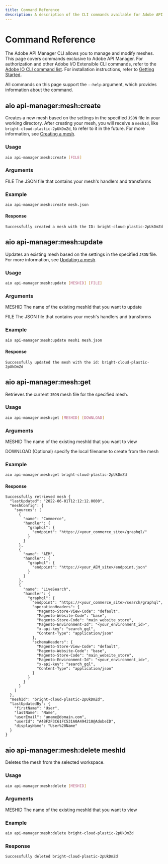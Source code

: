 ```yaml
---
title: Command Reference
description: A description of the CLI commands available for Adobe API Manager.
---
```


# Command Reference

The Adobe API Manager CLI allows you to manage and modify meshes. This page covers commands exclusive to Adobe API Manager. For authorization and other Adobe I/O Extensible CLI commands, refer to the [Adobe IO CLI command list]. For installation instructions, refer to [Getting Started].

All commands on this page support the `--help` argument, which provides information about the command.

## aio api-manager:mesh:create

Creates a new mesh based on the settings in the specified `JSON` file in your working directory. After creating your mesh, you will receive a  `meshId`, like `bright-cloud-plastic-2pUkDmZd`, to refer to it in the future. For more information, see [Creating a mesh].

### Usage

```bash
aio api-manager:mesh:create [FILE]
```

### Arguments

  FILE    The JSON file that contains your mesh's handlers and transforms

### Example

```bash
aio api-manager:mesh:create mesh.json
```

#### Response

```terminal
Successfully created a mesh with the ID: bright-cloud-plastic-2pUkDmZd
```

## aio api-manager:mesh:update

Updates an existing mesh based on the settings in the specified `JSON` file. For more information, see [Updating a mesh].

### Usage

```bash
aio api-manager:mesh:update [MESHID] [FILE]
```

### Arguments

  MESHID  The name of the existing meshId that you want to update

  FILE    The JSON file that contains your mesh's handlers and transforms

### Example

```bash
aio api-manager:mesh:update mesh1 mesh.json
```

#### Response

```terminal
Successfully updated the mesh with the id: bright-cloud-plastic-2pUkDmZd
```

## aio api-manager:mesh:get

Retrieves the current `JSON` mesh file for the specified mesh.

### Usage

```bash
aio api-manager:mesh:get [MESHID] [DOWNLOAD]
```

### Arguments

  MESHID    The name of the existing meshId that you want to view
  
  DOWNLOAD  (Optional) specify the local filename to create from the mesh

### Example

```bash
aio api-manager:mesh:get bright-cloud-plastic-2pUkDmZd
```

#### Response

```terminal
Successfully retrieved mesh {
  "lastUpdated": "2022-06-01T12:12:12.0000",
  "meshConfig": {
    "sources": [
      {
        "name": "Commerce",
        "handler": {
          "graphql": {
            "endpoint": "https://<your_commerce_site>/graphql/"
          }
        }
      },
      {
        "name": "AEM",
        "handler": {
          "graphql": {
            "endpoint": "https://<your_AEM_site>/endpoint.json"
          }
        }
      },
      {
        "name": "LiveSearch",
        "handler": {
          "graphql": {
            "endpoint": "https://<your_commerce_site>/search/graphql",
            "operationHeaders": {
              "Magento-Store-View-Code": "default",
              "Magento-Website-Code": "base",
              "Magento-Store-Code": "main_website_store",
              "Magento-Environment-Id": "<your_environment_id>",
              "x-api-key": "search_gql",
              "Content-Type": "application/json"
            },
            "schemaHeaders": {
              "Magento-Store-View-Code": "default",
              "Magento-Website-Code": "base",
              "Magento-Store-Code": "main_website_store",
              "Magento-Environment-Id": "<your_environment_id>",
              "x-api-key": "search_gql",
              "Content-Type": "application/json"
            }
          }
        }
      }
    ]
  },
  "meshId": "bright-cloud-plastic-2pUkDmZd",
  "lastUpdatedBy": {
    "firstName": "User",
    "lastName": "Name",
    "userEmail": "uname@domain.com",
    "userId": "A4BF2F3C61FC531A0A494210@AdobeID",
    "displayName": "User%20Name"
  }
}
```

## aio api-manager:mesh:delete meshId

Deletes the mesh from the selected workspace.

### Usage

```bash
aio api-manager:mesh:delete [MESHID]
```

### Arguments

  MESHID    The name of the existing meshId that you want to view

### Example

```bash
aio api-manager:mesh:delete bright-cloud-plastic-2pUkDmZd
```

### Response

```terminal
Successfully deleted bright-cloud-plastic-2pUkDmZd
```

<!-- Link Definitions -->
[Getting Started]: getting-started.md
[Adobe IO CLI command list]: https://github.com/adobe/aio-cli#commands
[Creating a mesh]: create-mesh.md
[Updating a mesh]: create-mesh.md#update_an_existing_mesh
